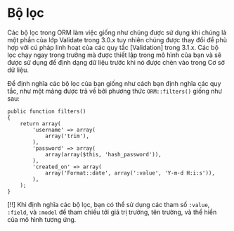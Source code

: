 # Bộ lọc

Các bộ lọc trong ORM làm việc giống như chúng được sử dụng khi chúng là một phần của lớp Validate trong 3.0.x tuy nhiên chúng được thay đổi để phù hợp với cú pháp linh hoạt của các quy tắc [Validation] trong 3.1.x.
Các bộ lọc chạy ngay trong trường mà được thiết lập trong mô hình của bạn và sẽ được sử dụng để định dạng dữ liệu trước khi nó được chèn vào trong Cơ sở dữ liệu.

Để định nghĩa các bộ lọc của bạn giống như cách bạn định nghĩa các quy tắc, như một mảng được trả về bởi phương thức `ORM::filters()` giống như sau:

	public function filters()
	{
		return array(
			'username' => array(
				array('trim'),
			),
			'password' => array(
				array(array($this, 'hash_password')),
			),
			'created_on' => array(
				array('Format::date', array(':value', 'Y-m-d H:i:s')),
			),
		);
	}

[!!] Khi định nghĩa các bộ lọc, bạn có thể sử dụng các tham số `:value`, `:field`, và `:model` để tham chiếu tới giá trị trường, tên trường, và thể hiển của mô hình tương ứng.
